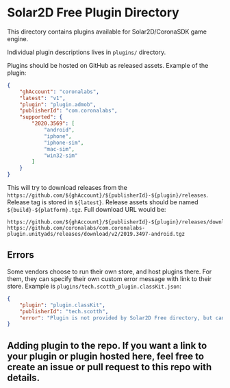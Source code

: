# Solar2D Free Plugin Directory

This directory contains plugins available for Solar2D/CoronaSDK game engine.

Individual plugin descriptions lives in `plugins/` directory.

Plugins should be hosted on GitHub as released assets. Example of the plugin:

```json
{
    "ghAccount": "coronalabs",
    "latest": "v1",
    "plugin": "plugin.admob",
    "publisherId": "com.coronalabs",
    "supported": {
        "2020.3569": [
            "android",
            "iphone",
            "iphone-sim",
            "mac-sim",
            "win32-sim"
        ]
    }
}
```
This will try to download releases from the `https://github.com/${ghAccount}/${publisherId}-${plugin}/releases`. Release tag is stored in `${latest}`. Release assets should be named `${build}-${platform}.tgz`. Full download URL would be:
```
https://github.com/${ghAccount}/${publisherId}-${plugin}/releases/download/${latest}/${build}-${platform}.tgz
https://github.com/coronalabs/com.coronalabs-plugin.unityads/releases/download/v2/2019.3497-android.tgz
```

## Errors

Some vendors choose to run their own store, and host plugins there. For them, they can specify their own custom error message with link to their store. Example is `plugins/tech.scotth_plugin.classKit.json`:
```json
{
    "plugin": "plugin.classKit",
    "publisherId": "tech.scotth",
    "error": "Plugin is not provided by Solar2D Free directory, but can be activated [here](https://solar2dmarketplace.com/plugins?ClassKit_scotth-tech)."
}
```

## Adding plugin to the repo. If you want a link to your plugin or plugin hosted here, feel free to create an issue or pull request to this repo with details.

